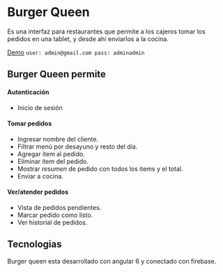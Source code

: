 # Burger Queen

Es una interfaz para restaurantes que permite a los cajeros tomar los pedidos en una tablet, y desde ahí enviarlos a la cocina.

[Demo](https://burger-queen-e8209.firebaseapp.com/)
`user: admin@gmail.com pass: adminadmin`

## Burger Queen permite

#### Autenticación

* Inicio de sesión

#### Tomar pedidos

* Ingresar nombre del cliente.
* Filtrar menú por desayuno y resto del día.
* Agregar ítem al pedido.
* Eliminar ítem del pedido.
* Mostrar _resumen_ de pedido con todos los items y el total.
* Enviar a cocina.

#### Ver/atender pedidos

* Vista de pedidos pendientes.
* Marcar pedido como listo.
* Ver historial de pedidos.

## Tecnologias
Burger queen esta desarrollado con angular 6 y conectado con firebase. 
